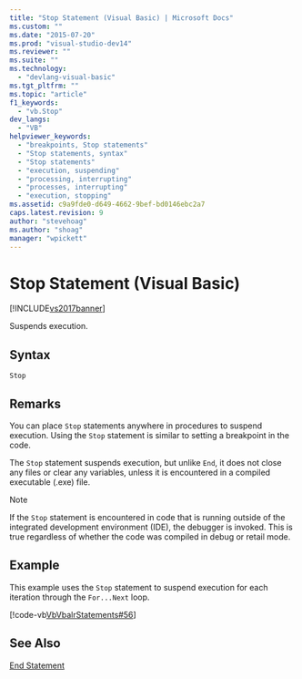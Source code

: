 ```yaml
---
title: "Stop Statement (Visual Basic) | Microsoft Docs"
ms.custom: ""
ms.date: "2015-07-20"
ms.prod: "visual-studio-dev14"
ms.reviewer: ""
ms.suite: ""
ms.technology: 
  - "devlang-visual-basic"
ms.tgt_pltfrm: ""
ms.topic: "article"
f1_keywords: 
  - "vb.Stop"
dev_langs: 
  - "VB"
helpviewer_keywords: 
  - "breakpoints, Stop statements"
  - "Stop statements, syntax"
  - "Stop statements"
  - "execution, suspending"
  - "processing, interrupting"
  - "processes, interrupting"
  - "execution, stopping"
ms.assetid: c9a9fde0-d649-4662-9bef-bd0146ebc2a7
caps.latest.revision: 9
author: "stevehoag"
ms.author: "shoag"
manager: "wpickett"
---
```

# Stop Statement (Visual Basic)
[!INCLUDE[vs2017banner](../../../includes/vs2017banner.md)]

Suspends execution.  
  
## Syntax  
  
```  
Stop  
```  
  
## Remarks  
 You can place `Stop` statements anywhere in procedures to suspend execution. Using the `Stop` statement is similar to setting a breakpoint in the code.  
  
 The `Stop` statement suspends execution, but unlike `End`, it does not close any files or clear any variables, unless it is encountered in a compiled executable (.exe) file.  
  
> [!NOTE]
>  If the `Stop` statement is encountered in code that is running outside of the integrated development environment (IDE), the debugger is invoked. This is true regardless of whether the code was compiled in debug or retail mode.  
  
## Example  
 This example uses the `Stop` statement to suspend execution for each iteration through the `For...Next` loop.  
  
 [!code-vb[VbVbalrStatements#56](../../../visual-basic/language-reference/error-messages/codesnippet/visualbasic/stop-statement_1.vb)]  
  
## See Also  
 [End Statement](../../../visual-basic/language-reference/statements/end-statement.md)